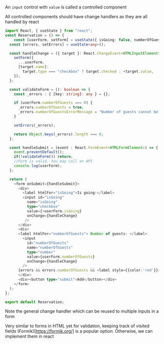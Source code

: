An `input` control with `value` is called a controlled component

All controlled components should have change handlers as they are all handled by react

```ts
import React, { useState } from "react";
const Reservation = () => {
    const [userForm, setForm] = useState({ isGoing: false, numberOfGuests: 0 });
  const [errors, setErrors] = useState<any>();

  const handleChange = ({ target }: React.ChangeEvent<HTMLInputElement>) => {
    setForm({
      ...userForm,
      [target.name]:
        target.type === "checkbox" ? target.checked : +target.value,
    });
  };

  const validateForm = (): boolean => {
    const _errors : { [key: string]: any } = {};

    if (userForm.numberOfGuests === 0) {
      _errors.numberOfGuests = true;
      _errors.numberOfGuestsErrorMessage = "Number of guests cannot be zero!";
    }

    setErrors(_errors);

    return Object.keys(_errors).length === 0;
  };

  const handleSubmit = (event : React.FormEvent<HTMLFormElement>) => {
    event.preventDefault();
    if(!validateForm()) return;
    //Form is valid. You may call an API
    console.log(userForm);
  };

  return (
    <form onSubmit={handleSubmit}>
      <div>
        <label htmlFor="isGoing">Is going:</label>
        <input id="isGoing"
          name="isGoing"
          type="checkbox"
          value={+userForm.isGoing}
          onChange={handleChange}          
         />              
      </div>
      <div>
      <label htmlFor="numberOfGuests"> Number of guests: </label>
        <input
          id="numberOfGuests"
          name="numberOfGuests"
          type="number"
          value={userForm.numberOfGuests}
          onChange={handleChange}
        />      
      {errors && errors.numberOfGuests && <label style={{color:'red'}}>{errors.numberOfGuestsErrorMessage}</label>}
      </div>
      <div><button type="submit">Add</button></div>
    </form>
  );
};

export default Reservation;
```

Note the general change handler which can be reused to multiple inputs in a form

Very similar to forms in HTML yet for validation, keeping track of visited fields (Formik)[https://formik.org/] is a popular option. Otherwise, we can implement them in react
